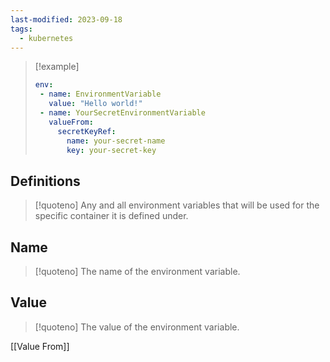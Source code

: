```yaml
---
last-modified: 2023-09-18
tags:
  - kubernetes
---
```


>[!example]
>``` yaml
> env:
>  - name: EnvironmentVariable
>    value: "Hello world!"
>  - name: YourSecretEnvironmentVariable
>    valueFrom:
> 	   secretKeyRef:
> 		 name: your-secret-name 
> 		 key: your-secret-key
>  ```

## Definitions

> [!quoteno]
> Any and all environment variables that will be used for the specific container it is defined under.

## Name

> [!quoteno]
> The name of the environment variable.

## Value

>[!quoteno]
>The value of the environment variable.

[[Value From]]

